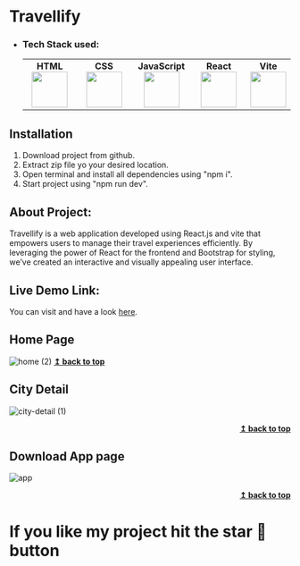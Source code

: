 # Travellify

- ### Tech Stack used:
	<center>
		<table>
			<tbody>
				<tr>
					<td width="25%" align="center">
						<span><strong>HTML</strong></span><br/>
						<img height="64px" width="64px" src="https://clipartcraft.com/images/html5-logo-html-5.png">
					</td>
					<td width="25%" align="center">
						<span><strong>CSS</strong></span><br/>
						<img height="64px" width="64px" src="https://w7.pngwing.com/pngs/696/424/png-transparent-logo-css-css3.png">
					</td>
          				<td width="25%" align="center">
						<span><strong>JavaScript</strong></span><br/>
						<img height="64px" width="64px" src="https://openclipart.org/image/800px/272343">
					</td>
          				<td width="25%" align="center">
						<span><strong>React</strong></span><br/>
						<img height="64px" width="64px" src="https://external-content.duckduckgo.com/iu/?u=https%3A%2F%2Fassets.stickpng.com%2Fthumbs%2F584830f5cef1014c0b5e4aa1.png&f=1&nofb=1&ipt=dc5520644576d1d6d7ebd6177d55cb74f1bc3f08c85d690957c5876941cf4001&ipo=images">
					</td>
          				<td width="25%" align="center">
						<span><strong>Vite</strong></span><br/>
						<img height="64px" width="64px" src="https://logospng.org/wp-content/uploads/vite-js-logo.png">
					</td>
				</tr>
			</tbody>
		</table>
	</center>

## Installation
1. Download project from github.
2. Extract zip file yo your desired location.
3. Open terminal and install all dependencies using "npm i".
4. Start project using "npm run dev".

## About Project:
Travellify is a web application developed using React.js and vite that empowers users to manage their travel experiences efficiently. By leveraging the power of React for the frontend and Bootstrap for styling, we’ve created an interactive and visually appealing user interface.

## Live Demo Link:
You can visit and have a look <a href="https://calm-peony-d93948.netlify.app/" target="_blank" rel="noopener noreferrer">here</a>.


## Home Page
![home (2)](https://github.com/JatinChaudhary0319/Travellify/assets/137517499/7cca5c3f-76a6-438a-8ebb-6006b387d468)
<b><a href="#">↥ back to top</a></b>
</div>

## City Detail
![city-detail (1)](https://github.com/JatinChaudhary0319/Travellify/assets/137517499/238bffa9-cabd-4830-8009-7f0788f34529)
<div align="right">
<b><a href="#">↥ back to top</a></b>
</div>

## Download App page
![app](https://github.com/JatinChaudhary0319/Travellify/assets/137517499/320a3722-ada9-468a-be4f-3a83849f0ac2)
<div align="right">
<b><a href="#">↥ back to top</a></b>
</div>

# If you like my project hit the star 🌟 button

